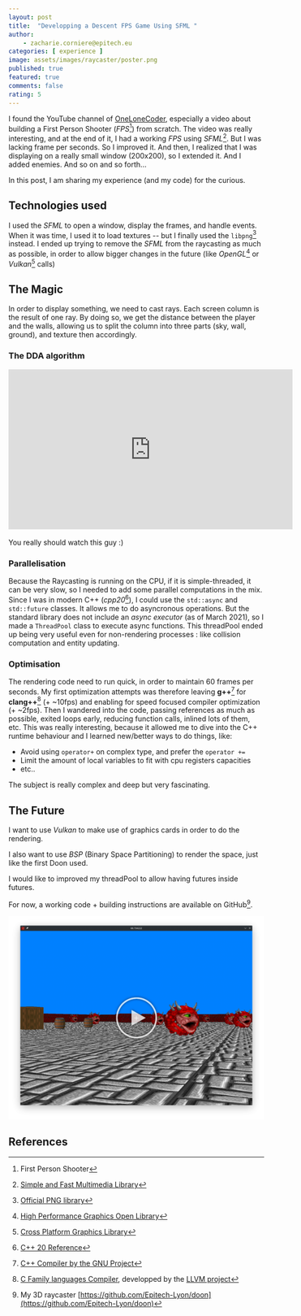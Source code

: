 ```yaml
---
layout: post
title:  "Developping a Descent FPS Game Using SFML "
author:
    - zacharie.corniere@epitech.eu
categories: [ experience ]
image: assets/images/raycaster/poster.png
published: true
featured: true
comments: false
rating: 5
---
```


I found the YouTube channel of [OneLoneCoder](https://www.youtube.com/channel/UC-yuWVUplUJZvieEligKBkA), especially a video about building a First Person Shooter (*FPS*[^fps]) from scratch. The video was really interesting, and at the end of it, I had a working *FPS* using *SFML*[^sfml]. But I was lacking frame per seconds. So I improved it. And then, I realized that I was displaying on a really small window (200x200), so I extended it. And I added enemies. And so on and so forth...

In this post, I am sharing my experience (and my code) for the curious.

## Technologies used

I used the *SFML* to open a window, display the frames, and handle events. When it was time, I used it to load textures -- but I finally used the `libpng`[^libpng] instead. I ended up trying to remove the *SFML* from the raycasting as much as possible, in order to allow bigger changes in the future (like *OpenGL*[^opengl] or *Vulkan*[^vulkan] calls)

## The Magic

In order to display something, we need to cast rays. Each screen column is the result of one ray. By doing so, we get the distance between the player and the walls, allowing us to split the column into three parts (sky, wall, ground), and texture then accordingly.

### The DDA algorithm

<iframe width="560" height="315" src="https://www.youtube.com/embed//NbSee-XM7WA" frameborder="0" allow="accelerometer; autoplay; encrypted-media; gyroscope; picture-in-picture" allowfullscreen>
</iframe>

You really should watch this guy :)

### Parallelisation

Because the Raycasting is running on the CPU, if it is simple-threaded, it can be very slow, so I needed to add some parallel computations in the mix.
Since I was in modern C++ (*cpp20*[^cpp20]), I could use the `std::async` and `std::future` classes. It allows me to do asyncronous operations. But the standard library does not include an *async executor* (as of March 2021), so I made a `ThreadPool` class to execute async functions. This threadPool ended up being very useful even for non-rendering processes : like collision computation and entity updating.

### Optimisation

The rendering code need to run quick, in order to maintain 60 frames per seconds. My first optimization attempts was therefore leaving **g++**[^g] for **clang++**[^clang] (+ ~10fps) and enabling for speed focused compiler optimization (+ ~2fps). Then I wandered into the code, passing references as much as possible, exited loops early, reducing function calls, inlined lots of them, etc. This was really interesting, because it allowed me to dive into the C++ runtime behaviour and I learned new/better ways to do things, like:

- Avoid using `operator+` on complex type, and prefer the `operator +=`
- Limit the amount of local variables to fit with cpu registers capacities
- etc..

The subject is really complex and deep but very fascinating.

## The Future

I want to use *Vulkan* to make use of graphics cards in order to do the rendering.

I also want to use *BSP* (Binary Space Partitioning) to render the space, just like the first Doon used.

I would like to improved my threadPool to allow  having futures inside futures.

For now, a working code + building instructions are available on GitHub[^raycaster].

[![play](assets/../../assets/images/raycaster/poster_play.png)](https://epitechfr-my.sharepoint.com/:v:/g/personal/patrick_simo-kanmeugne_epitech_eu/EY6OS8T42GxCmSCmDAo0U80BQmOGH7NjR3yGD9-pWjDMYw "Watch a Let's Play of My 3D Raycaster Game")

## References

[^fps]: First Person Shooter
[^sfml]: [Simple and Fast Multimedia Library](https://www.sfml-dev.org/index-fr.php)
[^libpng]: [Official PNG library](http://libpng.org/pub/png/libpng.html)
[^cpp20]: [C++ 20 Reference](https://en.cppreference.com/w/cpp/20)
[^g]: [C++ Compiler by the GNU Project](https://gcc.gnu.org/)
[^clang]: [C Family languages Compiler](https://clang.llvm.org/index.html), developped by the [LLVM project](https://www.llvm.org/)
[^opengl]: [High Performance Graphics Open Library](https://www.opengl.org/about/)
[^vulkan]: [Cross Platform Graphics Library](https://www.vulkan.org/)
[^raycaster]: My 3D raycaster [https://github.com/Epitech-Lyon/doon](https://github.com/Epitech-Lyon/doon)
